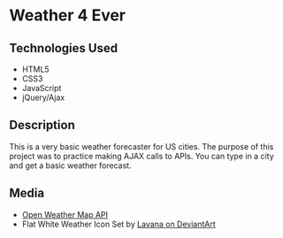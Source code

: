 <h1> Weather 4 Ever </h1>

<h2> Technologies Used </h2>
<ul>
<li> HTML5 </li>
<li> CSS3 </li>
<li> JavaScript </li>
<li> jQuery/Ajax </li>
</ul>

<h2> Description </h2>
<p> This is a very basic weather forecaster for US cities. The purpose of this project was to practice making AJAX calls to APIs. You can type in a city and get a basic weather forecast.</p>

<h2> Media </h2>
<ul>
<li> <a href = "http://openweathermap.org/api"> Open Weather Map API </a> </li>
<li> Flat White Weather Icon Set by <a href = "http://lavana.deviantart.com/art/Flat-Weather-Icons-32021664"> Lavana on DeviantArt</a></li>
</ul>
